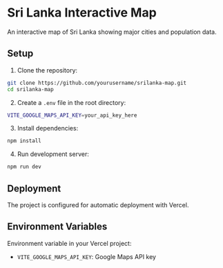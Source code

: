 # Sri Lanka Interactive Map

An interactive map of Sri Lanka showing major cities and population data.

## Setup

1. Clone the repository:
```bash
git clone https://github.com/yourusername/srilanka-map.git
cd srilanka-map
```

2. Create a `.env` file in the root directory:
```bash
VITE_GOOGLE_MAPS_API_KEY=your_api_key_here
```

3. Install dependencies:
```bash
npm install
```

4. Run development server:
```bash
npm run dev
```

## Deployment

The project is configured for automatic deployment with Vercel.

## Environment Variables

Environment variable in your Vercel project:
- `VITE_GOOGLE_MAPS_API_KEY`: Google Maps API key
